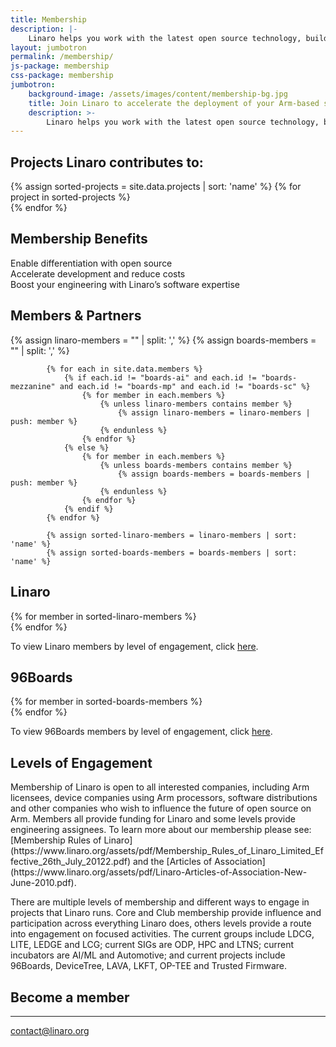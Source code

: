 ```yaml
---
title: Membership
description: |-
    Linaro helps you work with the latest open source technology, building support in upstream projects and ensuring smooth product roll outs and secure software updates. Instead of duplicating effort, members share engineering costs to accelerate innovation and time to market.
layout: jumbotron
permalink: /membership/
js-package: membership
css-package: membership
jumbotron:
    background-image: /assets/images/content/membership-bg.jpg
    title: Join Linaro to accelerate the deployment of your Arm-based solutions
    description: >-
        Linaro helps you work with the latest open source technology, building support in upstream projects and ensuring smooth product roll outs and secure software updates. Instead of duplicating effort, members share engineering costs to accelerate innovation and time to market.
---
```

<div class="row" id="projects">
    <div class="container">
        <div class="col-xs-12 text-center">
            <h2>Projects Linaro <strong>contributes</strong> to:</h2>
        </div>
    </div>
    <div class="owl-carousel owl-theme" id="projects-slider">
        {% assign sorted-projects = site.data.projects | sort: 'name' %}
        {% for project in sorted-projects %}
        <a href="{{project.url}}" target="_blank">
            <div class="item project-item">
                <div class="project-image lazyload" style="background: url('/assets/images/projects/{{project.image}}') no-repeat center center;
                 background-size: contain; -webkit-background-size: contain; -moz-background-size: contain; -o-background-size: contain;"></div>
            </div>
        </a>
        {% endfor %}
    </div>
</div>
<div class="row padded-row" id="key-factors">
    <div class="container">
        <h2 class="text-center fly">Membership Benefits</h2>
        <div class="col-xs-12 col-sm-4 fly key-factor text-center">
            <div class="key-factor-block fly" data-toggle="tooltip" data-container="body" data-placement="top" title="Regardless of the industry you operate in, there are common software foundations that you can use to deploy your products. By working with Linaro and its members on the core software, you can focus your attention on differentiation.">
                <span class="key-factor-title">
                    <span class="bold">Enable differentiation</span> with <span class="bold">open source</span>
                </span>
            </div>
        </div>
        <div class="col-xs-12 col-sm-4 fly key-factor text-center">
            <div class="key-factor-block fly" data-toggle="tooltip" data-container="body" data-placement="top" title="Developing and maintaining software for the life of your products is costly if you do it on your own. Working through Linaro's shared engineering resource together with other members enables you to share the workload, thereby reducing costs and time to market.">
                <span class="key-factor-title">
                    <span class="bold">Accelerate development</span> and <span class="bold">reduce costs</span>
                </span>
            </div>
        </div>
        <div class="col-xs-12 col-sm-4 fly key-factor text-center">
            <div class="key-factor-block fly" data-toggle="tooltip" data-container="body" data-placement="top" title="Many of Linaro's engineers are recognized world leaders. Linaro is consistently listed in the top five company contributors to the Linux kernel and a major contributor to over 70 other open source projects, including several maintained by Linaro engineers.">
                <span class="key-factor-title">
                    Boost your <span class="bold">engineering</span> with Linaro’s <span class="bold">software expertise</span>
                </span>
            </div>
        </div>
    </div>
</div>
<div class="row padded-row" id="members-and-partners">
    <div class="container">
        <h2 class="text-center fly">Members & Partners</h2>
            {% assign linaro-members = "" | split: ',' %}
            {% assign boards-members = "" | split: ',' %}

            {% for each in site.data.members %}
                {% if each.id != "boards-ai" and each.id != "boards-mezzanine" and each.id != "boards-mp" and each.id != "boards-sc" %}
                    {% for member in each.members %}
                        {% unless linaro-members contains member %}
                            {% assign linaro-members = linaro-members | push: member %}
                        {% endunless %}
                    {% endfor %}
                {% else %}
                    {% for member in each.members %}
                        {% unless boards-members contains member %}
                            {% assign boards-members = boards-members | push: member %}
                        {% endunless %}
                    {% endfor %}
                {% endif %}
            {% endfor %}

            {% assign sorted-linaro-members = linaro-members | sort: 'name' %}
            {% assign sorted-boards-members = boards-members | sort: 'name' %}
<div class="container linaro-members ">
<h2 class="text-center fly">Linaro</h2>
{% for member in sorted-linaro-members %}
<div class="col-xs-6 col-sm-3 col-md-2 member-col fly">
<a href="{{member.url}}">
<div class="member lazyload" style="background-image: url('/assets/images/members-optim/{{member.image}}');"></div>
</a>
</div>
{% endfor %}
<div class="col-xs-12 text-center">
<p class="center-block">
To view Linaro members by level of engagement, click <a href="/members-by-group/">here</a>.
</p>
</div>
</div>

<div class="container boards-members fly">
<h2 class="text-center">96Boards</h2>
{% for member in sorted-boards-members %}
<div class="col-xs-6 col-sm-3 col-md-2 member-col">
<a href="{{member.url}}">
<div class="member lazyload" style="background-image: url('/assets/images/members-optim/{{member.image}}');"></div>
</a>
</div>
{% endfor %}
<div class="col-xs-12 text-center">
<p class="center-block">
To view 96Boards members by level of engagement, click <a href="/members-by-group/">here</a>.
</p>
</div>
</div>
</div>
</div>
<div class="row padded-row" id="membership-levels">
    <div class="container">
        <h2 class="text-center fly">Levels of Engagement</h2>
<div markdown="1" class="fly">
Membership of Linaro is open to all interested companies, including Arm licensees, device companies using Arm processors, software distributions and other companies who wish to influence the future of open source on Arm. Members all provide funding for Linaro and some levels provide engineering assignees. To learn more about our membership please see: [Membership Rules of Linaro](https://www.linaro.org/assets/pdf/Membership_Rules_of_Linaro_Limited_Effective_26th_July_20122.pdf) and the [Articles of Association](https://www.linaro.org/assets/pdf/Linaro-Articles-of-Association-New-June-2010.pdf).

There are multiple levels of membership and different ways to engage in projects that Linaro runs. Core and Club membership provide influence and participation across everything Linaro does, others levels provide a route into engagement on focused activities. The current groups include LDCG, LITE, LEDGE and LCG; current SIGs are ODP, HPC and LTNS; current incubators are AI/ML and Automotive; and current projects include 96Boards, DeviceTree, LAVA, LKFT, OP-TEE and Trusted Firmware.
</div>
    </div>
</div>
<div class="row padded-row" id="apply-to-join">
    <div class="container">
        <h2 class="text-center fly">Become a member</h2>
        <hr>
        <div class="col-xs-12 text-center">
            <a class="btn email" href="mailto:contact@linaro.org?subject=Linaro.org - Membership">
                contact@linaro.org
            </a>
        </div>
    </div>
</div>